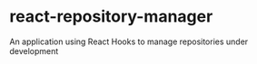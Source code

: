 # react-repository-manager
An application using React Hooks to manage repositories under development
